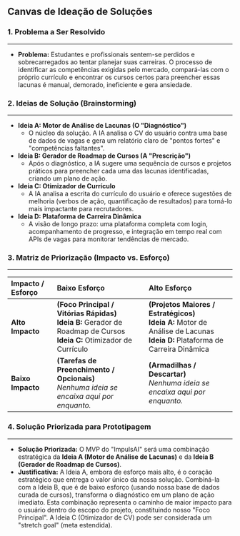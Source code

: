 ## Canvas de Ideação de Soluções
### 1\. Problema a Ser Resolvido
---
* **Problema:** Estudantes e profissionais sentem-se perdidos e sobrecarregados ao tentar planejar suas carreiras. O processo de identificar as competências exigidas pelo mercado, compará-las com o próprio currículo e encontrar os cursos certos para preencher essas lacunas é manual, demorado, ineficiente e gera ansiedade.

### 2\. Ideias de Solução (Brainstorming)
---
* **Ideia A: Motor de Análise de Lacunas (O "Diagnóstico")**  
  * O núcleo da solução. A IA analisa o CV do usuário contra uma base de dados de vagas e gera um relatório claro de "pontos fortes" e "competências faltantes".  
* **Ideia B: Gerador de Roadmap de Cursos (A "Prescrição")**  
  * Após o diagnóstico, a IA sugere uma sequência de cursos e projetos práticos para preencher cada uma das lacunas identificadas, criando um plano de ação.  
* **Ideia C: Otimizador de Currículo**  
  * A IA analisa a escrita do currículo do usuário e oferece sugestões de melhoria (verbos de ação, quantificação de resultados) para torná-lo mais impactante para recrutadores.  
* **Ideia D: Plataforma de Carreira Dinâmica**  
  * A visão de longo prazo: uma plataforma completa com login, acompanhamento de progresso, e integração em tempo real com APIs de vagas para monitorar tendências de mercado.

### 3\. Matriz de Priorização (Impacto vs. Esforço)
---
| Impacto / Esforço | Baixo Esforço | Alto Esforço |
| :---- | :---- | :---- |
| **Alto Impacto** | **(Foco Principal / Vitórias Rápidas)**<br> **Ideia B:** Gerador de Roadmap de Cursos<br>**Ideia C:** Otimizador de Currículo | **(Projetos Maiores / Estratégicos)**<br>**Ideia A:** Motor de Análise de Lacunas<br>**Ideia D:** Plataforma de Carreira Dinâmica |
| **Baixo Impacto** | **(Tarefas de Preenchimento / Opcionais)**<br>*Nenhuma ideia se encaixa aqui por enquanto.* | **(Armadilhas / Descartar)**<br>*Nenhuma ideia se encaixa aqui por enquanto.* |

### 4\. Solução Priorizada para Prototipagem
---
* **Solução Priorizada:** O MVP do "ImpulsAI" será uma combinação estratégica da **Ideia A (Motor de Análise de Lacunas)** e da **Ideia B (Gerador de Roadmap de Cursos)**.  
* **Justificativa:** A Ideia A, embora de esforço mais alto, é o coração estratégico que entrega o valor único da nossa solução. Combiná-la com a Ideia B, que é de baixo esforço (usando nossa base de dados curada de cursos), transforma o diagnóstico em um plano de ação imediato. Esta combinação representa o caminho de maior impacto para o usuário dentro do escopo do projeto, constituindo nosso "Foco Principal". A Ideia C (Otimizador de CV) pode ser considerada um "stretch goal" (meta estendida).